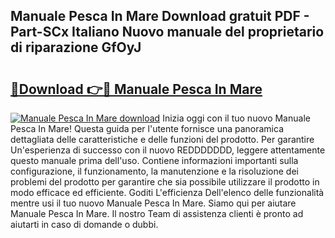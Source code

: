 ## Manuale Pesca In Mare Download gratuit PDF - Part-SCx Italiano Nuovo manuale del proprietario di riparazione GfOyJ

# <h2><a href="http://dfarkjp.blite.top/?on=Manuale+Pesca+In+Mare">🔗Download 👉🔴 Manuale Pesca In Mare</a></h2>

[![Manuale Pesca In Mare download](https://i.imgur.com/lujVjoI.png)](http://dfarkjp.blite.top/?on=Manuale+Pesca+In+Mare)
Inizia oggi con il tuo nuovo Manuale Pesca In Mare! Questa guida per l'utente fornisce una panoramica dettagliata delle caratteristiche e delle funzioni del prodotto. Per garantire Un'esperienza di successo con il nuovo REDDDDDDD, leggere attentamente questo manuale prima dell'uso. Contiene informazioni importanti sulla configurazione, il funzionamento, la manutenzione e la risoluzione dei problemi del prodotto per garantire che sia possibile utilizzare il prodotto in modo efficace ed efficiente. Goditi L'efficienza Dell'elenco delle funzionalità mentre usi il tuo nuovo Manuale Pesca In Mare. Siamo qui per aiutare Manuale Pesca In Mare. Il nostro Team di assistenza clienti è pronto ad aiutarti in caso di domande o dubbi.
